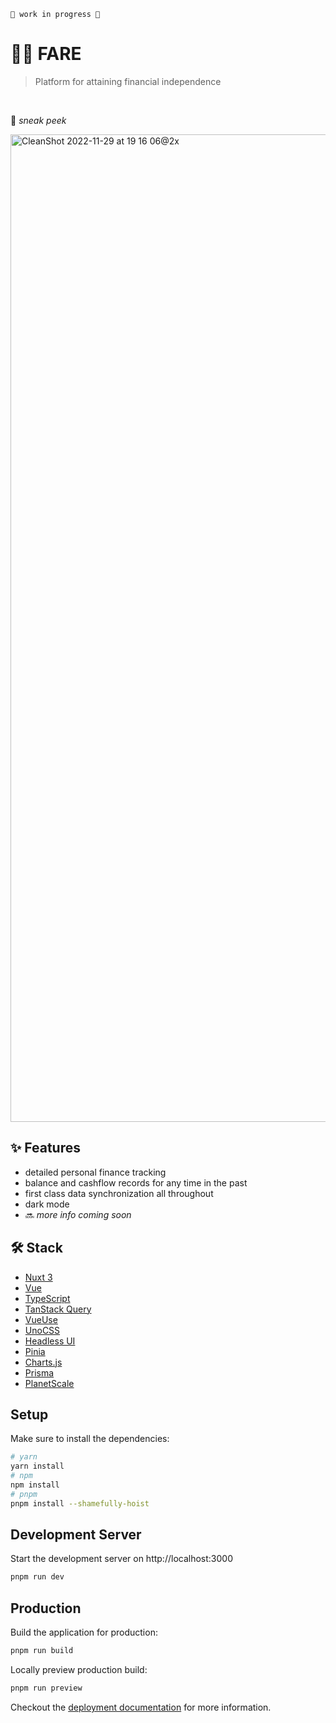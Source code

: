 
    🚧 work in progress 🚧

# 🫰🏻 FARE

> Platform for attaining financial independence

&nbsp;

👀 _sneak peek_

<img width="1580" alt="CleanShot 2022-11-29 at 19 16 06@2x" src="https://user-images.githubusercontent.com/46557266/204613005-51e43e6d-39df-4722-a0a0-ccd6631dd2eb.png">



## ✨ Features
- detailed personal finance tracking
- balance and cashflow records for any time in the past
- first class data synchronization all throughout
- dark mode
- 🔜 *more info coming soon*




## 🛠️ Stack


- [Nuxt 3](https://nuxt.com/)
- [Vue](https://vuejs.org/)
- [TypeScript](https://www.typescriptlang.org/)
- [TanStack Query](https://tanstack.com/query/v4)
- [VueUse](https://vueuse.org/)
- [UnoCSS](https://github.com/unocss/unocss)
- [Headless UI](https://headlessui.com/)
- [Pinia](https://pinia.vuejs.org/)
- [Charts.js](https://www.chartjs.org/)
- [Prisma](https://www.prisma.io/)
- [PlanetScale](https://planetscale.com/)


## Setup

Make sure to install the dependencies:

```bash
# yarn
yarn install
# npm
npm install
# pnpm
pnpm install --shamefully-hoist
```

## Development Server

Start the development server on http://localhost:3000

```bash
pnpm run dev
```

## Production

Build the application for production:

```bash
pnpm run build
```

Locally preview production build:

```bash
pnpm run preview
```

Checkout the [deployment documentation](https://v3.nuxtjs.org/guide/deploy/presets) for more information.

